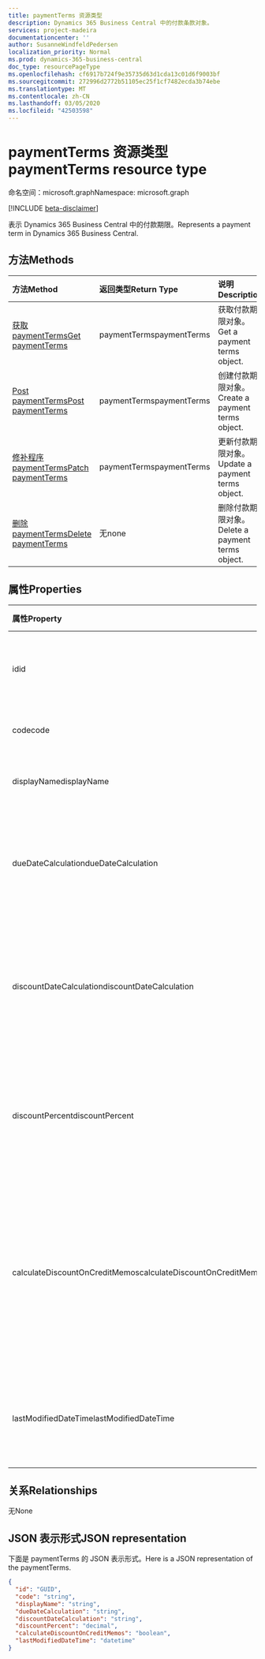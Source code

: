 ```yaml
---
title: paymentTerms 资源类型
description: Dynamics 365 Business Central 中的付款条款对象。
services: project-madeira
documentationcenter: ''
author: SusanneWindfeldPedersen
localization_priority: Normal
ms.prod: dynamics-365-business-central
doc_type: resourcePageType
ms.openlocfilehash: cf6917b724f9e35735d63d1cda13c01d6f9003bf
ms.sourcegitcommit: 272996d2772b51105ec25f1cf7482ecda3b74ebe
ms.translationtype: MT
ms.contentlocale: zh-CN
ms.lasthandoff: 03/05/2020
ms.locfileid: "42503598"
---
```

# <a name="paymentterms-resource-type"></a><span data-ttu-id="0b1e1-103">paymentTerms 资源类型</span><span class="sxs-lookup"><span data-stu-id="0b1e1-103">paymentTerms resource type</span></span>

<span data-ttu-id="0b1e1-104">命名空间：microsoft.graph</span><span class="sxs-lookup"><span data-stu-id="0b1e1-104">Namespace: microsoft.graph</span></span>

[!INCLUDE [beta-disclaimer](../../includes/beta-disclaimer.md)]

<span data-ttu-id="0b1e1-105">表示 Dynamics 365 Business Central 中的付款期限。</span><span class="sxs-lookup"><span data-stu-id="0b1e1-105">Represents a payment term in Dynamics 365 Business Central.</span></span>

## <a name="methods"></a><span data-ttu-id="0b1e1-106">方法</span><span class="sxs-lookup"><span data-stu-id="0b1e1-106">Methods</span></span>

| <span data-ttu-id="0b1e1-107">方法</span><span class="sxs-lookup"><span data-stu-id="0b1e1-107">Method</span></span>                                                      | <span data-ttu-id="0b1e1-108">返回类型</span><span class="sxs-lookup"><span data-stu-id="0b1e1-108">Return Type</span></span>|<span data-ttu-id="0b1e1-109">说明</span><span class="sxs-lookup"><span data-stu-id="0b1e1-109">Description</span></span>            |
|:------------------------------------------------------------|:-----------|:----------------------|
|[<span data-ttu-id="0b1e1-110">获取 paymentTerms</span><span class="sxs-lookup"><span data-stu-id="0b1e1-110">Get paymentTerms</span></span>](../api/dynamics-paymentterms-get.md)      |<span data-ttu-id="0b1e1-111">paymentTerms</span><span class="sxs-lookup"><span data-stu-id="0b1e1-111">paymentTerms</span></span>|<span data-ttu-id="0b1e1-112">获取付款期限对象。</span><span class="sxs-lookup"><span data-stu-id="0b1e1-112">Get a payment terms object.</span></span>   |
|[<span data-ttu-id="0b1e1-113">Post paymentTerms</span><span class="sxs-lookup"><span data-stu-id="0b1e1-113">Post paymentTerms</span></span>](../api/dynamics-create-paymentterms.md)  |<span data-ttu-id="0b1e1-114">paymentTerms</span><span class="sxs-lookup"><span data-stu-id="0b1e1-114">paymentTerms</span></span>|<span data-ttu-id="0b1e1-115">创建付款期限对象。</span><span class="sxs-lookup"><span data-stu-id="0b1e1-115">Create a payment terms object.</span></span>|
|[<span data-ttu-id="0b1e1-116">修补程序 paymentTerms</span><span class="sxs-lookup"><span data-stu-id="0b1e1-116">Patch paymentTerms</span></span>](../api/dynamics-paymentterms-update.md) |<span data-ttu-id="0b1e1-117">paymentTerms</span><span class="sxs-lookup"><span data-stu-id="0b1e1-117">paymentTerms</span></span>|<span data-ttu-id="0b1e1-118">更新付款期限对象。</span><span class="sxs-lookup"><span data-stu-id="0b1e1-118">Update a payment terms object.</span></span>|
|[<span data-ttu-id="0b1e1-119">删除 paymentTerms</span><span class="sxs-lookup"><span data-stu-id="0b1e1-119">Delete paymentTerms</span></span>](../api/dynamics-paymentterms-delete.md)|<span data-ttu-id="0b1e1-120">无</span><span class="sxs-lookup"><span data-stu-id="0b1e1-120">none</span></span>        |<span data-ttu-id="0b1e1-121">删除付款期限对象。</span><span class="sxs-lookup"><span data-stu-id="0b1e1-121">Delete a payment terms object.</span></span>|

## <a name="properties"></a><span data-ttu-id="0b1e1-122">属性</span><span class="sxs-lookup"><span data-stu-id="0b1e1-122">Properties</span></span>
| <span data-ttu-id="0b1e1-123">属性</span><span class="sxs-lookup"><span data-stu-id="0b1e1-123">Property</span></span>                     | <span data-ttu-id="0b1e1-124">类型</span><span class="sxs-lookup"><span data-stu-id="0b1e1-124">Type</span></span>     |<span data-ttu-id="0b1e1-125">说明</span><span class="sxs-lookup"><span data-stu-id="0b1e1-125">Description</span></span>                                                |
|:-----------------------------|:-------|:----------------------------------------------------------|
|<span data-ttu-id="0b1e1-126">id</span><span class="sxs-lookup"><span data-stu-id="0b1e1-126">id</span></span>                            |<span data-ttu-id="0b1e1-127">GUID</span><span class="sxs-lookup"><span data-stu-id="0b1e1-127">GUID</span></span>    |<span data-ttu-id="0b1e1-128">PaymentTerms 的唯一 ID。</span><span class="sxs-lookup"><span data-stu-id="0b1e1-128">The unique ID of the paymentTerms.</span></span> <span data-ttu-id="0b1e1-129">不可编辑。</span><span class="sxs-lookup"><span data-stu-id="0b1e1-129">Non-editable.</span></span>           |
|<span data-ttu-id="0b1e1-130">code</span><span class="sxs-lookup"><span data-stu-id="0b1e1-130">code</span></span>                          |<span data-ttu-id="0b1e1-131">string</span><span class="sxs-lookup"><span data-stu-id="0b1e1-131">string</span></span>  |<span data-ttu-id="0b1e1-132">指定付款期限代码。</span><span class="sxs-lookup"><span data-stu-id="0b1e1-132">Specifies the payment term code.</span></span>                           |
|<span data-ttu-id="0b1e1-133">displayName</span><span class="sxs-lookup"><span data-stu-id="0b1e1-133">displayName</span></span>                   |<span data-ttu-id="0b1e1-134">string</span><span class="sxs-lookup"><span data-stu-id="0b1e1-134">string</span></span>  |<span data-ttu-id="0b1e1-135">指定付款期限的显示名称。</span><span class="sxs-lookup"><span data-stu-id="0b1e1-135">Specifies the payment term display name.</span></span>                   |
|<span data-ttu-id="0b1e1-136">dueDateCalculation</span><span class="sxs-lookup"><span data-stu-id="0b1e1-136">dueDateCalculation</span></span>            |<span data-ttu-id="0b1e1-137">string</span><span class="sxs-lookup"><span data-stu-id="0b1e1-137">string</span></span>  |<span data-ttu-id="0b1e1-138">指定用于计算必须进行付款的日期的公式。</span><span class="sxs-lookup"><span data-stu-id="0b1e1-138">Specifies the formula that is used to calculate the date that a payment must be made.</span></span>|
|<span data-ttu-id="0b1e1-139">discountDateCalculation</span><span class="sxs-lookup"><span data-stu-id="0b1e1-139">discountDateCalculation</span></span>       |<span data-ttu-id="0b1e1-140">string</span><span class="sxs-lookup"><span data-stu-id="0b1e1-140">string</span></span>  |<span data-ttu-id="0b1e1-141">指定用于计算要获取折扣付款所必须进行的日期的公式。</span><span class="sxs-lookup"><span data-stu-id="0b1e1-141">Specifies the formula that is used to calculate the date that a payment must be made in order to obtain a discount.</span></span>|
|<span data-ttu-id="0b1e1-142">discountPercent</span><span class="sxs-lookup"><span data-stu-id="0b1e1-142">discountPercent</span></span>               |<span data-ttu-id="0b1e1-143">数位</span><span class="sxs-lookup"><span data-stu-id="0b1e1-143">decimal</span></span> |<span data-ttu-id="0b1e1-144">指定针对发票金额的提前付款应用的折扣百分比。</span><span class="sxs-lookup"><span data-stu-id="0b1e1-144">Specifies the discount percentage that is applied for early payment of an invoice amount.</span></span>|
|<span data-ttu-id="0b1e1-145">calculateDiscountOnCreditMemos</span><span class="sxs-lookup"><span data-stu-id="0b1e1-145">calculateDiscountOnCreditMemos</span></span>|<span data-ttu-id="0b1e1-146">boolean</span><span class="sxs-lookup"><span data-stu-id="0b1e1-146">boolean</span></span> |<span data-ttu-id="0b1e1-147">指定是否应将折扣应用于贷方通知单。</span><span class="sxs-lookup"><span data-stu-id="0b1e1-147">Specifies if the discount should be applied to credit memos.</span></span> <span data-ttu-id="0b1e1-148">**如果为 True** ，则表示将提供折扣， **false**表示不会给出折扣。</span><span class="sxs-lookup"><span data-stu-id="0b1e1-148">**True** indicates a discount will be given, **false** indicates a discount will not be given.</span></span>|
|<span data-ttu-id="0b1e1-149">lastModifiedDateTime</span><span class="sxs-lookup"><span data-stu-id="0b1e1-149">lastModifiedDateTime</span></span>          |<span data-ttu-id="0b1e1-150">datetime</span><span class="sxs-lookup"><span data-stu-id="0b1e1-150">datetime</span></span>|<span data-ttu-id="0b1e1-151">上次修改 paymentTerms 的日期/时间。</span><span class="sxs-lookup"><span data-stu-id="0b1e1-151">The last datetime the paymentTerms was modified.</span></span> <span data-ttu-id="0b1e1-152">只读。</span><span class="sxs-lookup"><span data-stu-id="0b1e1-152">Read-Only.</span></span>|  


## <a name="relationships"></a><span data-ttu-id="0b1e1-153">关系</span><span class="sxs-lookup"><span data-stu-id="0b1e1-153">Relationships</span></span>
<span data-ttu-id="0b1e1-154">无</span><span class="sxs-lookup"><span data-stu-id="0b1e1-154">None</span></span>

## <a name="json-representation"></a><span data-ttu-id="0b1e1-155">JSON 表示形式</span><span class="sxs-lookup"><span data-stu-id="0b1e1-155">JSON representation</span></span>

<span data-ttu-id="0b1e1-156">下面是 paymentTerms 的 JSON 表示形式。</span><span class="sxs-lookup"><span data-stu-id="0b1e1-156">Here is a JSON representation of the paymentTerms.</span></span>


```json
{
  "id": "GUID",
  "code": "string",
  "displayName": "string",
  "dueDateCalculation": "string",
  "discountDateCalculation": "string",
  "discountPercent": "decimal",
  "calculateDiscountOnCreditMemos": "boolean",
  "lastModifiedDateTime": "datetime"
}

```
